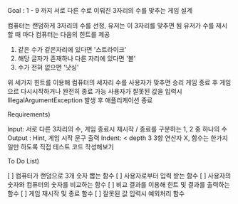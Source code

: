 Goal : 1 - 9 까지 서로 다른 수로 이뤄진 3자리의 수를 맞추는 게임 설계

컴퓨터는 랜덤하게 3자리의 수를 선정, 유저는 이 3자리를 맞추면 됨
유저가 수를 제시할 때 마다 컴퓨터는 다음의 힌트를 제공

1) 같은 수가 같은자리에 있다면 '스트라이크'
2) 해당 글자가 존재하나 다른 자리에 있다면 '볼'
3) 수가 전혀 없으면 '낫싱'

위 세가지 힌트를 이용해 컴퓨터의 세자리 수를 사용자가 맞추면 승리
게임 종료 후 게임으르 다시시작하거나 완전히 종료 가능
사용자가 잘못된 값을 입력시 IllegalArgumentException 발생 후 애플리케이션 종료

Requirements)

Input: 서로 다른 3자리의 수, 게임 종료시 재시작 / 종료를 구분하는 1, 2 중 하나의 수
Output : Hint, 게임 시작 문구 출력
Indent: < depth 3
3항 연산자 X, 함수는 한가지 일만 하도록
직접 테스트 코드 작성해보기

To Do List)

[ ] 컴퓨터가 랜덤으로 3개 숫자 뽑는 함수
[ ] 사용자로부터 입력 받는 함수
[ ] 사용자의 숫자와 컴퓨터의 숫자를 비교하는 함수
[ ] 비교 결과를 이용해 힌트 및 결과를 출력하는 함수
[ ] 게임 재시작 및 종료 함수
[ ] 잘못된 값 입력시 예외처리 함수
